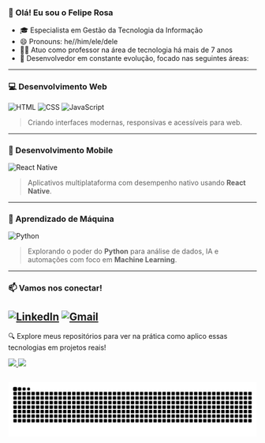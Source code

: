 ### 👋 Olá! Eu sou o Felipe Rosa

- 🎓 Especialista em Gestão da Tecnologia da Informação
- 😄 Pronouns: he//him/ele/dele
- 👨‍🏫 Atuo como professor na área de tecnologia há mais de 7 anos  
- 🚀 Desenvolvedor em constante evolução, focado nas seguintes áreas:
---
### 💻 Desenvolvimento Web
![HTML](https://img.shields.io/badge/HTML5-E34F26?style=for-the-badge&logo=html5&logoColor=white)
![CSS](https://img.shields.io/badge/CSS3-1572B6?style=for-the-badge&logo=css3&logoColor=white)
![JavaScript](https://img.shields.io/badge/JavaScript-F7DF1E?style=for-the-badge&logo=javascript&logoColor=black)
> Criando interfaces modernas, responsivas e acessíveis para web.
---
### 📱 Desenvolvimento Mobile
![React Native](https://img.shields.io/badge/React_Native-20232A?style=for-the-badge&logo=react&logoColor=61DAFB)
> Aplicativos multiplataforma com desempenho nativo usando **React Native**.
---
### 🧠 Aprendizado de Máquina
![Python](https://img.shields.io/badge/Python-3776AB?style=for-the-badge&logo=python&logoColor=white)
> Explorando o poder do **Python** para análise de dados, IA e automações com foco em **Machine Learning**.
---
### 📫 Vamos nos conectar!
[![LinkedIn](https://img.shields.io/badge/LinkedIn-0077B5?style=for-the-badge&logo=linkedin&logoColor=white)](https://www.linkedin.com/in/felipe-rosa-neto)
[![Gmail](https://img.shields.io/badge/felipe.neto@docente.senai.br-D14836?style=for-the-badge&logo=gmail&logoColor=white)](mailto:felipe.neto@docente.senai.br)
---
🔍 Explore meus repositórios para ver na prática como aplico essas tecnologias em projetos reais!

<div>
  <a href="https://github.com/felpto">
  <img height="180em" src="https://github-readme-stats.vercel.app/api?username=prof-felps&show_icons=true&theme=vue-dark&include_all_commits=true&count_private=true">
  <img height="180em" src="https://github-readme-stats.vercel.app/api/top-langs/?username=prof-felps&layout=compact&langs_count=7&theme=vue-dark"/>
</div>
  
  ##
 
<div> 

  <picture>
    <source media="(prefers-color-scheme: dark)" srcset="https://raw.githubusercontent.com/prof-felps/prof-felps/output/github-contribution-grid-snake-dark.svg">
    <source media="(prefers-color-scheme: light)" srcset="https://raw.githubusercontent.com/prof-felps/prof-felps/output/github-contribution-grid-snake.svg">
    <img alt="github contribution grid snake animation" src="https://raw.githubusercontent.com/prof-felps/prof-felps/output/github-contribution-grid-snake.svg">
  </picture>
   
</div>

